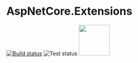 # AspNetCore.Extensions

[![Build status](https://ci.appveyor.com/api/projects/status/idimh44hkkub19vm?svg=true)](https://ci.appveyor.com/project/TFTomSun/aspnetcore-extensions)
![Test status](http://teststatusbadge.azurewebsites.net/api/status/TFTomSun/aspnetcore-extensions)
[<img src="https://raw.githubusercontent.com/NuGet/Home/dev/resources/nuget.png" width="80" />](https://www.nuget.org/packages/TomSun.AspNetCore.Extensions/)
